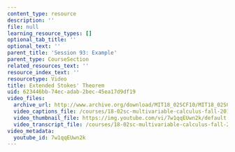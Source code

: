 ```yaml
---
content_type: resource
description: ''
file: null
learning_resource_types: []
optional_tab_title: ''
optional_text: ''
parent_title: 'Session 93: Example'
parent_type: CourseSection
related_resources_text: ''
resource_index_text: ''
resourcetype: Video
title: Extended Stokes' Theorem
uid: 623446bb-74ec-adab-2bec-45ea17d9df19
video_files:
  archive_url: http://www.archive.org/download/MIT18_02SCF10/MIT18_02SCF10Rec_66_300k.mp4
  video_captions_file: /courses/18-02sc-multivariable-calculus-fall-2010/103d591eb8e553ecadce44d3dfc6b0c9_7w1qqEUwn2k.vtt
  video_thumbnail_file: https://img.youtube.com/vi/7w1qqEUwn2k/default.jpg
  video_transcript_file: /courses/18-02sc-multivariable-calculus-fall-2010/d77f0e20fe3af0f6a07189e4273ebd20_7w1qqEUwn2k.pdf
video_metadata:
  youtube_id: 7w1qqEUwn2k
---
```

